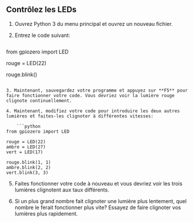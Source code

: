 ## Contrôlez les LEDs

1. Ouvrez Python 3 du menu principal et ouvrez un nouveau fichier.

2. Entrez le code suivant:
    
    ```python
from gpiozero import LED

rouge = LED(22)

rouge.blink()
```

3. Maintenant, sauvegardez votre programme et appuyez sur **F5** pour faire fonctionner votre code. Vous devriez voir la lumière rouge clignote continuellement.

4. Maintenant, modifiez votre code pour introduire les deux autres lumières et faites-les clignoter à différentes vitesses:
    
    ```python
from gpiozero import LED

rouge = LED(22)
ambre = LED(27)
vert = LED(17)

rouge.blink(1, 1)
ambre.blink(2, 2)
vert.blink(3, 3)
```

5. Faites fonctionner votre code à nouveau et vous devriez voir les trois lumières clignotent aux taux différents.

6. Si un plus grand nombre fait clignoter une lumière plus lentement, quel nombre le ferait fonctionner plus vite? Essayez de faire clignoter vos lumières plus rapidement.